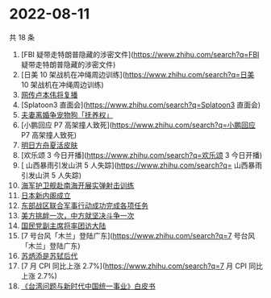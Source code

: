 # 2022-08-11

共 18 条

<!-- BEGIN -->
<!-- 最后更新时间 Thu Aug 11 2022 18:12:13 GMT+0800 (China Standard Time) -->

1. [FBI 疑带走特朗普隐藏的涉密文件](https://www.zhihu.com/search?q=FBI 疑带走特朗普隐藏的涉密文件)
1. [日美 10 架战机在冲绳周边训练](https://www.zhihu.com/search?q=日美 10 架战机在冲绳周边训练)
1. [网传卢本伟将复播](https://www.zhihu.com/search?q=网传卢本伟将复播)
1. [Splatoon3 直面会](https://www.zhihu.com/search?q=Splatoon3 直面会)
1. [夫妻离婚争宠物狗「抚养权」](https://www.zhihu.com/search?q=夫妻离婚争宠物狗「抚养权」)
1. [小鹏回应 P7 高架撞人致死](https://www.zhihu.com/search?q=小鹏回应 P7 高架撞人致死)
1. [明日方舟夏活皮肤](https://www.zhihu.com/search?q=明日方舟夏活皮肤)
1. [欢乐颂 3 今日开播](https://www.zhihu.com/search?q=欢乐颂 3 今日开播)
1. [	山西暴雨引发山洪 5 人失踪](https://www.zhihu.com/search?q=	山西暴雨引发山洪 5 人失踪)
1. [海军护卫舰赴南海开展实弹射击训练](https://www.zhihu.com/search?q=海军护卫舰赴南海开展实弹射击训练)
1. [日本新内阁成立](https://www.zhihu.com/search?q=日本新内阁成立)
1. [东部战区联合军事行动成功完成各项任务](https://www.zhihu.com/search?q=东部战区联合军事行动成功完成各项任务)
1. [美方挑衅一次，中方就坚决斗争一次](https://www.zhihu.com/search?q=美方挑衅一次，中方就坚决斗争一次)
1. [国民党副主席将率团访大陆](https://www.zhihu.com/search?q=国民党副主席将率团访大陆)
1. [7 号台风「木兰」登陆广东](https://www.zhihu.com/search?q=7 号台风「木兰」登陆广东)
1. [苏炳添是苏轼后代](https://www.zhihu.com/search?q=苏炳添是苏轼后代)
1. [7 月 CPI 同比上涨 2.7%](https://www.zhihu.com/search?q=7 月 CPI 同比上涨 2.7%)
1. [《台湾问题与新时代中国统一事业》白皮书](https://www.zhihu.com/search?q=《台湾问题与新时代中国统一事业》白皮书)

<!-- END -->
